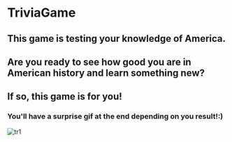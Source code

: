 # TriviaGame
## This game is testing your knowledge of America. 
## Are you ready to see how good you are in American history and learn something new? 
## If so, this game is for you!
### You'll have a surprise gif at the end depending on you result!:)
![tr1](https://user-images.githubusercontent.com/45444261/70341374-6b7f2d80-1818-11ea-9eaf-67c6f3fd86ba.jpg)


